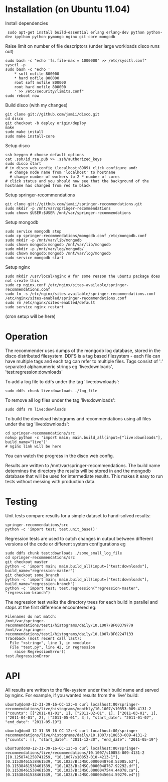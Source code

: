 # Installation (on Ubuntu 11.04)

Install dependencies

     sudo apt-get install build-essential erlang erlang-dev python python-dev ipython python-pymongo nginx git-core mongodb

Raise limit on number of file descriptors (under large workloads disco runs out)

    sudo bash -c "echo 'fs.file-max = 1000000' >> /etc/sysctl.conf"
    sysctl -p
    sudo bash -c "echo '
        * soft nofile 800000
        * hard nofile 800000
        root soft nofile 800000
        root hard nofile 800000
        ' >> /etc/security/limits.conf"
    sudo reboot now

Build disco (with my changes)

    git clone git://github.com/jamii/disco.git
    cd disco
    git checkout -b deploy origin/deploy
    make
    sudo make install
    sudo make install-core

Setup disco

    ssh-keygen # choose default options
    cat .ssh/id_rsa.pub >> .ssh/authorized_keys
    sudo disco start
    # in disco web config (localhost:8989) click configure and:
      # change node name from 'localhost' to hostname
      # change number of workers to 2 * number of cores
    # click status and you should now see that the background of the hostname has changed from red to black

 Setup springer-recommendations

    git clone git://github.com/jamii/springer-recommendations.git
    sudo mkdir -p /mnt/var/springer-recommendations
    sudo chown $USER:$USER /mnt/var/springer-recommendations

 Setup mongodb

    sudo service mongodb stop
    sudo cp springer-recommendations/mongodb.conf /etc/mongodb.conf
    sudo mkdir -p /mnt/var/lib/mongodb
    sudo chown mongodb:mongodb /mnt/var/lib/mongodb
    sudo mkdir -p /mnt/var/log/mongodb/
    sudo chown mongodb:mongodb /mnt/var/log/mongodb
    sudo service mongodb start

Setup nginx

    sudo mkdir /usr/local/nginx # for some reason the ubuntu package does not create this
    sudo cp nginx.conf /etc/nginx/sites-available/springer-recommendations.conf
    sudo ln -s /etc/nginx/sites-available/springer-recommendations.conf /etc/nginx/sites-enabled/springer-recommendations.conf
    sudo rm /etc/nginx/sites-enabled/default
    sudo service nginx restart

(cron setup will be here)

# Operation

The recommender uses dumps of the mongodb log database, stored in the disco distributed filesystem. DDFS is a tag based filesystem - each file can have multiple tags and each tag can refer to multiple files. Tags consist of ':' separated alphanumeric strings eg 'live:downloads', 'test:regression:downloads'

To add a log file to ddfs under the tag 'live:downloads':

    sudo ddfs chunk live:downloads ./log_file

To remove all log files under the tag 'live:downloads':

    sudo ddfs rm live:downloads

To build the download histograms and recommendations using all files under the tag 'live:downloads':

    cd springer-recommendations/src
    nohup python -c 'import main; main.build_all(input=["live:downloads"], build_name="live")'
    # nginx link will be here

You can watch the progress in the disco web config.

Results are written to /mnt/var/springer-recommendations. The build name determines the directory the results will be stored in and the mongodb database that will be used for intermediate results. This makes it easy to run tests without messing with production data.

# Testing

Unit tests compare results for a simple dataset to hand-solved results:

    springer-recommendations/src
    python -c 'import test; test.unit_base()'

Regression tests are used to catch changes in output between different versions of the code or different system configurations eg

    sudo ddfs chunk test:downloads ./some_small_log_file
    cd springer-recommendations/src
    git checkout master
    python -c 'import main; main.build_all(input=["test:downloads"], build_name="regression-master")'
    git checkout some_branch
    python -c 'import main; main.build_all(input=["test:downloads"], build_name="regression-branch")'
    python -c 'import test; test.regression("regression-master", "regression-branch")

The regression test walks the directory trees for each build in parallel and stops at the first difference encountered eg:

    Filenames do not match:
    /mnt/var/springer-recommendations/test1/histograms/daily/10.1007/BF00379779
    /mnt/var/springer-recommendations/test2/histograms/daily/10.1007/BF02247133
    Traceback (most recent call last):
      File "<string>", line 1, in <module>
      File "test.py", line 42, in regression
        raise RegressionError()
    test.RegressionError

# API

All results are written to the file-system under their build name and served by nginx. For example, if you wanted results from the 'live' build:

    ubuntu@domU-12-31-39-16-CC-12:~$ curl localhost:80/springer-recommendations/live/histograms/monthly/10.1007/s10853-009-4131-2
    {"counts": [["2011-01-01", 1], ["2011-02-01", 1], ["2011-03-01", 1], ["2011-04-01", 2], ["2011-05-01", 3]], "start_date": "2011-01-07", "end_date": "2011-05-19"}

    ubuntu@domU-12-31-39-16-CC-12:~$ curl localhost:80/springer-recommendations/live/histograms/daily/10.1007/s10853-009-4131-2
    {"counts": [], "start_date": "2011-12-30", "end_date": "2011-05-19"}

    ubuntu@domU-12-31-39-16-CC-12:~$ curl localhost:80/springer-recommendations/live/recommendations/10.1007/s10853-009-4131-2
    [[0.1258741258741259, "10.1007/s10853-010-4213-1"], [0.11538461538461539, "10.1023/B:JMSC.0000048768.52085.63"], [0.11538461538461539, "10.1023/B:JMSC.0000048767.92292.df"], [0.11538461538461539, "10.1023/B:JMSC.0000047544.44078.ca"], [0.11538461538461539, "10.1023/B:JMSC.0000045664.59279.e4"]]
